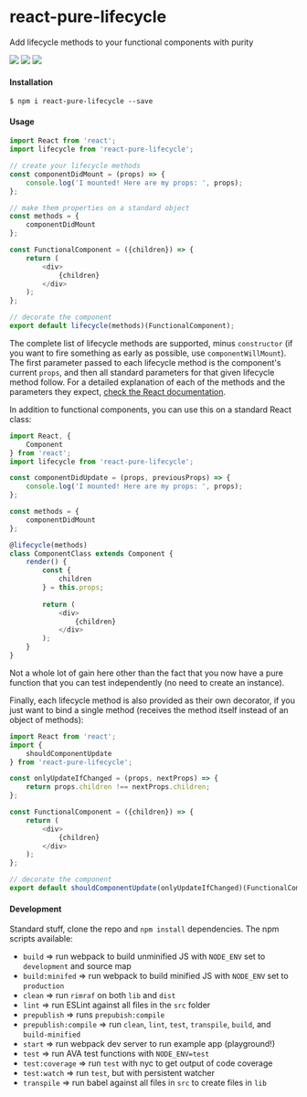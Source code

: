 # react-pure-lifecycle

Add lifecycle methods to your functional components with purity

<img src="https://img.shields.io/badge/build-passing-brightgreen.svg"/>
<img src="https://img.shields.io/badge/coverage-100%25-brightgreen.svg"/>
<img src="https://img.shields.io/badge/license-MIT-blue.svg"/>

#### Installation

    $ npm i react-pure-lifecycle --save
    
#### Usage

```javascript
import React from 'react';
import lifecycle from 'react-pure-lifecycle';

// create your lifecycle methods
const componentDidMount = (props) => {
    console.log('I mounted! Here are my props: ', props);
};

// make them properties on a standard object
const methods = {
    componentDidMount
};

const FunctionalComponent = ({children}) => {
    return (
        <div>
            {children}
        </div>
    );
};

// decorate the component
export default lifecycle(methods)(FunctionalComponent);
```

The complete list of lifecycle methods are supported, minus `constructor` (if you want to fire something as early as possible, use `componentWillMount`). The first parameter passed to each lifecycle method is the component's current `props`, and then all standard parameters for that given lifecycle method follow. For a detailed explanation of each of the methods and the parameters they expect, [check the React documentation](https://facebook.github.io/react/docs/react-component.html#the-component-lifecycle).

In addition to functional components, you can use this on a standard React class:

```javascript
import React, {
    Component
} from 'react';
import lifecycle from 'react-pure-lifecycle';

const componentDidUpdate = (props, previousProps) => {
    console.log('I mounted! Here are my props: ', props);
};

const methods = {
    componentDidMount
};

@lifecycle(methods)
class ComponentClass extends Component {
    render() {
        const {
            children
        } = this.props;
        
        return (
            <div>
                {children}
            </div>
        );
    }
}
```

Not a whole lot of gain here other than the fact that you now have a pure function that you can test independently (no need to create an instance).

Finally, each lifecycle method is also provided as their own decorator, if you just want to bind a single method (receives the method itself instead of an object of methods):

```javascript
import React from 'react';
import {
    shouldComponentUpdate
} from 'react-pure-lifecycle';

const onlyUpdateIfChanged = (props, nextProps) => {
    return props.children !== nextProps.children;
};

const FunctionalComponent = ({children}) => {
    return (
        <div>
            {children}
        </div>
    );
};

// decorate the component
export default shouldComponentUpdate(onlyUpdateIfChanged)(FunctionalComponent);
```

#### Development

Standard stuff, clone the repo and `npm install` dependencies. The npm scripts available:
* `build` => run webpack to build unminified JS with `NODE_ENV` set to `development` and source map
* `build:minifed` => run webpack to build minified JS with `NODE_ENV` set to `production`
* `clean` => run `rimraf` on both `lib` and `dist`
* `lint` => run ESLint against all files in the `src` folder
* `prepublish` => runs `prepubish:compile`
* `prepublish:compile` => run `clean`, `lint`, `test`, `transpile`, `build`, and `build-minified`
* `start` => run webpack dev server to run example app (playground!)
* `test` => run AVA test functions with `NODE_ENV=test`
* `test:coverage` => run `test` with nyc to get output of code coverage
* `test:watch` => run `test`, but with persistent watcher
* `transpile` => run babel against all files in `src` to create files in `lib`
